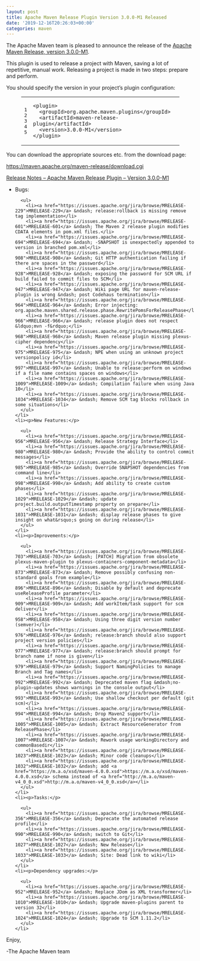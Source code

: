 ```yaml
---
layout: post
title: Apache Maven Release Plugin Version 3.0.0-M1 Released
date: '2019-12-16T20:26:03+00:00'
categories: maven
---
```

<div class="entry-content"><p>The Apache Maven team is pleased to announce the release of the
  <a href="http://maven.apache.org/maven-release/">Apache Maven Release, version 3.0.0-M1</a>.</p>

  <p>This plugin is used to release a project with Maven, saving a lot of
    repetitive, manual work. Releasing a project is made in two steps: prepare and
    perform.</p>

  <p>You should specify the version in your project&rsquo;s plugin configuration:</p>

  <figure class='code'><figcaption><span></span></figcaption><div class="highlight"><table><tr><td class="gutter"><pre class="line-numbers"><span class='line-number'>1</span>
<span class='line-number'>2</span>
<span class='line-number'>3</span>
<span class='line-number'>4</span>
<span class='line-number'>5</span>
</pre></td><td class='code'><pre><code class='xml'><span class='line'><span class="nt">&lt;plugin&gt;</span>
</span><span class='line'>  <span class="nt">&lt;groupId&gt;</span>org.apache.maven.plugins<span class="nt">&lt;/groupId&gt;</span>
</span><span class='line'>  <span class="nt">&lt;artifactId&gt;</span>maven-release-plugin<span class="nt">&lt;/artifactId&gt;</span>
</span><span class='line'>  <span class="nt">&lt;version&gt;</span>3.0.0-M1<span class="nt">&lt;/version&gt;</span>
</span><span class='line'><span class="nt">&lt;/plugin&gt;</span>
</span></code></pre></td></tr></table></div></figure>


  <p>You can download the appropriate sources etc. from the download page:</p>

  <p><a href="https://maven.apache.org/maven-release/download.cgi">https://maven.apache.org/maven-release/download.cgi</a></p>

  <!-- more -->


  <p><a href="https://issues.apache.org/jira/secure/ReleaseNote.jspa?projectId=12317824&amp;version=12331214">Release Notes &ndash; Apache Maven Release Plugin &ndash; Version 3.0.0-M1</a></p>

  <ul>
    <li><p>Bugs:</p>

      <ul>
        <li><a href="https://issues.apache.org/jira/browse/MRELEASE-229">MRELEASE-229</a> &ndash; release:rollback is missing remove tag implementation</li>
        <li><a href="https://issues.apache.org/jira/browse/MRELEASE-601">MRELEASE-601</a> &ndash; The Maven 2 release plugin modifies CDATA elements in pom.xml files.</li>
        <li><a href="https://issues.apache.org/jira/browse/MRELEASE-694">MRELEASE-694</a> &ndash; -SNAPSHOT is unexpectedly appended to version in branched pom.xml</li>
        <li><a href="https://issues.apache.org/jira/browse/MRELEASE-908">MRELEASE-908</a> &ndash; Git HTTP authentication failing if there are spaces in the password</li>
        <li><a href="https://issues.apache.org/jira/browse/MRELEASE-928">MRELEASE-928</a> &ndash; exposing the password for SCM URL if build failed to commit files to SCM</li>
        <li><a href="https://issues.apache.org/jira/browse/MRELEASE-947">MRELEASE-947</a> &ndash; Wiki page URL for maven-release-plugin is wrong &ndash; post Codehaus termination</li>
        <li><a href="https://issues.apache.org/jira/browse/MRELEASE-964">MRELEASE-964</a> &ndash; Error injecting: org.apache.maven.shared.release.phase.RewritePomsForReleasePhase</li>
        <li><a href="https://issues.apache.org/jira/browse/MRELEASE-966">MRELEASE-966</a> &ndash; release plugin does not respect &ldquo;mvn -f&rdquo;</li>
        <li><a href="https://issues.apache.org/jira/browse/MRELEASE-968">MRELEASE-968</a> &ndash; Maven release plugin missing plexus-cipher dependency</li>
        <li><a href="https://issues.apache.org/jira/browse/MRELEASE-975">MRELEASE-975</a> &ndash; NPE when using an unknown project versionpolicy id</li>
        <li><a href="https://issues.apache.org/jira/browse/MRELEASE-997">MRELEASE-997</a> &ndash; Unable to release:perform on windows if a file name contains spaces on windows</li>
        <li><a href="https://issues.apache.org/jira/browse/MRELEASE-1009">MRELEASE-1009</a> &ndash; Compilation failure when using Java 10</li>
        <li><a href="https://issues.apache.org/jira/browse/MRELEASE-1034">MRELEASE-1034</a> &ndash; Remove SCM tag blocks rollback in some situations</li>
      </ul>
    </li>
    <li><p>New Features:</p>

      <ul>
        <li><a href="https://issues.apache.org/jira/browse/MRELEASE-956">MRELEASE-956</a> &ndash; Release Strategy Interface</li>
        <li><a href="https://issues.apache.org/jira/browse/MRELEASE-980">MRELEASE-980</a> &ndash; Provide the ability to control commit messages</li>
        <li><a href="https://issues.apache.org/jira/browse/MRELEASE-985">MRELEASE-985</a> &ndash; Override SNAPSHOT dependencies from command line</li>
        <li><a href="https://issues.apache.org/jira/browse/MRELEASE-998">MRELEASE-998</a> &ndash; Add ability to create custom phases</li>
        <li><a href="https://issues.apache.org/jira/browse/MRELEASE-1029">MRELEASE-1029</a> &ndash; update project.build.outputTimestamp property on prepare</li>
        <li><a href="https://issues.apache.org/jira/browse/MRELEASE-1031">MRELEASE-1031</a> &ndash; display release phases to give insight on what&rsquo;s going on during release</li>
      </ul>
    </li>
    <li><p>Improvements:</p>

      <ul>
        <li><a href="https://issues.apache.org/jira/browse/MRELEASE-703">MRELEASE-703</a> &ndash; [PATCH] Migration from obsolete plexus-maven-plugin to plexus-containers-component-metadata</li>
        <li><a href="https://issues.apache.org/jira/browse/MRELEASE-873">MRELEASE-873</a> &ndash; Remove possibly confusing non-standard goals from example</li>
        <li><a href="https://issues.apache.org/jira/browse/MRELEASE-896">MRELEASE-896</a> &ndash; Disable by default and deprecate useReleaseProfile parameter</li>
        <li><a href="https://issues.apache.org/jira/browse/MRELEASE-909">MRELEASE-909</a> &ndash; Add workItem/task support for scm deliver</li>
        <li><a href="https://issues.apache.org/jira/browse/MRELEASE-958">MRELEASE-958</a> &ndash; Using three digit version number (semver)</li>
        <li><a href="https://issues.apache.org/jira/browse/MRELEASE-976">MRELEASE-976</a> &ndash; release:branch should also support project version policies</li>
        <li><a href="https://issues.apache.org/jira/browse/MRELEASE-977">MRELEASE-977</a> &ndash; release:branch should prompt for branch name if none is given</li>
        <li><a href="https://issues.apache.org/jira/browse/MRELEASE-979">MRELEASE-979</a> &ndash; Support NamingPolicies to manage Branch and Tag names</li>
        <li><a href="https://issues.apache.org/jira/browse/MRELEASE-992">MRELEASE-992</a> &ndash; Deprecated maven flag &mdash;no-plugin-updates shows warnings in the console output</li>
        <li><a href="https://issues.apache.org/jira/browse/MRELEASE-993">MRELEASE-993</a> &ndash; Use shallow checkout per default (git scm)</li>
        <li><a href="https://issues.apache.org/jira/browse/MRELEASE-994">MRELEASE-994</a> &ndash; Drop Maven2 support</li>
        <li><a href="https://issues.apache.org/jira/browse/MRELEASE-1005">MRELEASE-1005</a> &ndash; Extract ResourceGenerator from ReleasePhase</li>
        <li><a href="https://issues.apache.org/jira/browse/MRELEASE-1007">MRELEASE-1007</a> &ndash; Rework usage workingDirectory and commonBasedir</li>
        <li><a href="https://issues.apache.org/jira/browse/MRELEASE-1023">MRELEASE-1023</a> &ndash; Minor code cleanups</li>
        <li><a href="https://issues.apache.org/jira/browse/MRELEASE-1032">MRELEASE-1032</a> &ndash; add <a href="https://m.a.o/xsd/maven-4.0.0.xsd">https://m.a.o/xsd/maven-4.0.0.xsd</a> schema instead of <a href="http://m.a.o/maven-v4_0_0.xsd">http://m.a.o/maven-v4_0_0.xsd</a></li>
      </ul>
    </li>
    <li><p>Tasks:</p>

      <ul>
        <li><a href="https://issues.apache.org/jira/browse/MRELEASE-356">MRELEASE-356</a> &ndash; Deprecate the automated release profile</li>
        <li><a href="https://issues.apache.org/jira/browse/MRELEASE-990">MRELEASE-990</a> &ndash; switch to Git</li>
        <li><a href="https://issues.apache.org/jira/browse/MRELEASE-1027">MRELEASE-1027</a> &ndash; New Release</li>
        <li><a href="https://issues.apache.org/jira/browse/MRELEASE-1033">MRELEASE-1033</a> &ndash; Site: Dead link to wiki</li>
      </ul>
    </li>
    <li><p>Dependency upgrades:</p>

      <ul>
        <li><a href="https://issues.apache.org/jira/browse/MRELEASE-952">MRELEASE-952</a> &ndash; Replace JDom as XML transformer</li>
        <li><a href="https://issues.apache.org/jira/browse/MRELEASE-1010">MRELEASE-1010</a> &ndash; Upgrade maven-plugins parent to version 32</li>
        <li><a href="https://issues.apache.org/jira/browse/MRELEASE-1024">MRELEASE-1024</a> &ndash; Upgrade to SCM 1.11.2</li>
      </ul>
    </li>
  </ul>


  <p>Enjoy,</p>

  <p>-The Apache Maven team</p>
</div>

